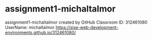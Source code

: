 # assignment1-michaltalmor
assignment1-michaltalmor created by GitHub Classroom
ID: 312461080
UserName: michaltalmor
https://sise-web-development-environments.github.io/312461080/
